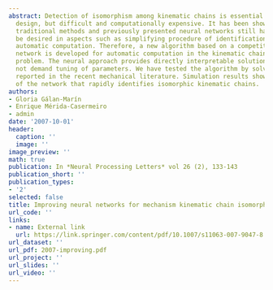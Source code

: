 ```yaml
---
abstract: Detection of isomorphism among kinematic chains is essential in mechanical
  design, but difficult and computationally expensive. It has been shown that both
  traditional methods and previously presented neural networks still have a lot to
  be desired in aspects such as simplifying procedure of identification and adapting
  automatic computation. Therefore, a new algorithm based on a competitive Hopfield
  network is developed for automatic computation in the kinematic chain isomorphism
  problem. The neural approach provides directly interpretable solutions and does
  not demand tuning of parameters. We have tested the algorithm by solving problems
  reported in the recent mechanical literature. Simulation results show the effectiveness
  of the network that rapidly identifies isomorphic kinematic chains.
authors:
- Gloria Gálan-Marín
- Enrique Mérida-Casermeiro
- admin
date: '2007-10-01'
header:
  caption: ''
  image: ''
image_preview: ''
math: true
publication: In *Neural Processing Letters* vol 26 (2), 133-143
publication_short: ''
publication_types:
- '2'
selected: false
title: Improving neural networks for mechanism kinematic chain isomorphism identification
url_code: ''
links:
- name: External link
  url: https://link.springer.com/content/pdf/10.1007/s11063-007-9047-8.pdf
url_dataset: ''
url_pdf: 2007-improving.pdf
url_project: ''
url_slides: ''
url_video: ''
---
```


